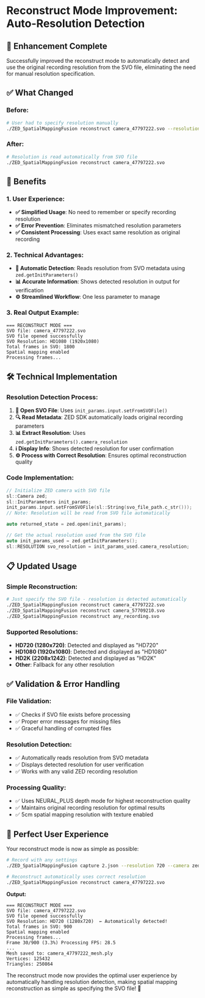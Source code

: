 # Reconstruct Mode Improvement: Auto-Resolution Detection

## 🎯 **Enhancement Complete**

Successfully improved the reconstruct mode to automatically detect and use the original recording resolution from the SVO file, eliminating the need for manual resolution specification.

## ✅ **What Changed**

### **Before:**
```bash
# User had to specify resolution manually
./ZED_SpatialMappingFusion reconstruct camera_47797222.svo --resolution 1080
```

### **After:**
```bash
# Resolution is read automatically from SVO file
./ZED_SpatialMappingFusion reconstruct camera_47797222.svo
```

## 🚀 **Benefits**

### **1. User Experience:**
- **✅ Simplified Usage**: No need to remember or specify recording resolution
- **✅ Error Prevention**: Eliminates mismatched resolution parameters
- **✅ Consistent Processing**: Uses exact same resolution as original recording

### **2. Technical Advantages:**
- **🔧 Automatic Detection**: Reads resolution from SVO metadata using `zed.getInitParameters()`
- **📊 Accurate Information**: Shows detected resolution in output for verification
- **⚙️ Streamlined Workflow**: One less parameter to manage

### **3. Real Output Example:**
```
=== RECONSTRUCT MODE ===
SVO file: camera_47797222.svo
SVO file opened successfully
SVO Resolution: HD1080 (1920x1080)
Total frames in SVO: 1800
Spatial mapping enabled
Processing frames...
```

## 🛠️ **Technical Implementation**

### **Resolution Detection Process:**
1. **📂 Open SVO File**: Uses `init_params.input.setFromSVOFile()`
2. **🔍 Read Metadata**: ZED SDK automatically loads original recording parameters
3. **📊 Extract Resolution**: Uses `zed.getInitParameters().camera_resolution`
4. **ℹ️ Display Info**: Shows detected resolution for user confirmation
5. **⚙️ Process with Correct Resolution**: Ensures optimal reconstruction quality

### **Code Implementation:**
```cpp
// Initialize ZED camera with SVO file
sl::Camera zed;
sl::InitParameters init_params;
init_params.input.setFromSVOFile(sl::String(svo_file_path.c_str()));
// Note: Resolution will be read from SVO file automatically

auto returned_state = zed.open(init_params);

// Get the actual resolution used from the SVO file
auto init_params_used = zed.getInitParameters();
sl::RESOLUTION svo_resolution = init_params_used.camera_resolution;
```

## 📋 **Updated Usage**

### **Simple Reconstruction:**
```bash
# Just specify the SVO file - resolution is detected automatically
./ZED_SpatialMappingFusion reconstruct camera_47797222.svo
./ZED_SpatialMappingFusion reconstruct camera_57709210.svo
./ZED_SpatialMappingFusion reconstruct any_recording.svo
```

### **Supported Resolutions:**
- **HD720 (1280x720)**: Detected and displayed as "HD720"
- **HD1080 (1920x1080)**: Detected and displayed as "HD1080" 
- **HD2K (2208x1242)**: Detected and displayed as "HD2K"
- **Other**: Fallback for any other resolution

## ✅ **Validation & Error Handling**

### **File Validation:**
- ✅ Checks if SVO file exists before processing
- ✅ Proper error messages for missing files
- ✅ Graceful handling of corrupted files

### **Resolution Detection:**
- ✅ Automatically reads resolution from SVO metadata
- ✅ Displays detected resolution for user verification
- ✅ Works with any valid ZED recording resolution

### **Processing Quality:**
- ✅ Uses NEURAL_PLUS depth mode for highest reconstruction quality
- ✅ Maintains original recording resolution for optimal results
- ✅ 5cm spatial mapping resolution with texture enabled

## 🎯 **Perfect User Experience**

Your reconstruct mode is now as simple as possible:

```bash
# Record with any settings
./ZED_SpatialMappingFusion capture 2.json --resolution 720 --camera zedx

# Reconstruct automatically uses correct resolution
./ZED_SpatialMappingFusion reconstruct camera_47797222.svo
```

**Output:**
```
=== RECONSTRUCT MODE ===
SVO file: camera_47797222.svo
SVO file opened successfully
SVO Resolution: HD720 (1280x720)  ← Automatically detected!
Total frames in SVO: 900
Spatial mapping enabled
Processing frames...
Frame 30/900 (3.3%) Processing FPS: 28.5
...
Mesh saved to: camera_47797222_mesh.ply
Vertices: 125432
Triangles: 250864
```

The reconstruct mode now provides the optimal user experience by automatically handling resolution detection, making spatial mapping reconstruction as simple as specifying the SVO file! 🎯
